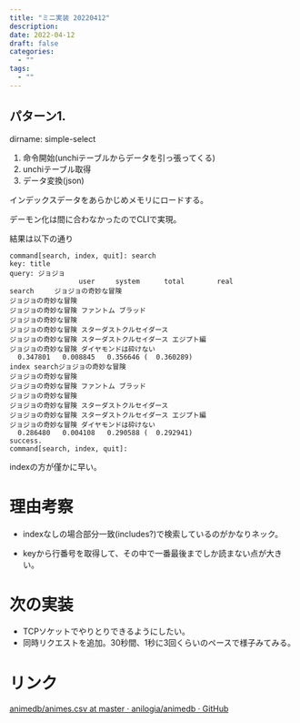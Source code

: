 ```yaml
---
title: "ミニ実装 20220412"
description:
date: 2022-04-12
draft: false
categories:
  - ""
tags:
  - ""
---
```


## パターン1.

dirname: simple-select

1. 命令開始(unchiテーブルからデータを引っ張ってくる)
2. unchiテーブル取得
3. データ変換(json)

インデックスデータをあらかじめメモリにロードする。

デーモン化は間に合わなかったのでCLIで実現。

結果は以下の通り

```shell
command[search, index, quit]: search
key: title
query: ジョジョ
                 user     system      total        real
search     ジョジョの奇妙な冒険
ジョジョの奇妙な冒険
ジョジョの奇妙な冒険 ファントム ブラッド
ジョジョの奇妙な冒険
ジョジョの奇妙な冒険 スターダストクルセイダース
ジョジョの奇妙な冒険 スターダストクルセイダース エジプト編
ジョジョの奇妙な冒険 ダイヤモンドは砕けない
  0.347801   0.008845   0.356646 (  0.360289)
index searchジョジョの奇妙な冒険
ジョジョの奇妙な冒険
ジョジョの奇妙な冒険 ファントム ブラッド
ジョジョの奇妙な冒険
ジョジョの奇妙な冒険 スターダストクルセイダース
ジョジョの奇妙な冒険 スターダストクルセイダース エジプト編
ジョジョの奇妙な冒険 ダイヤモンドは砕けない
  0.286480   0.004108   0.290588 (  0.292941)
success.
command[search, index, quit]:
```

indexの方が僅かに早い。

# 理由考察

* indexなしの場合部分一致(includes?)で検索しているのがかなりネック。

* keyから行番号を取得して、その中で一番最後までしか読まない点が大きい。

# 次の実装

* TCPソケットでやりとりできるようにしたい。
* 同時リクエストを追加。30秒間、1秒に3回くらいのペースで様子みてみる。

# リンク

[animedb/animes.csv at master · anilogia/animedb · GitHub](https://github.com/anilogia/animedb/blob/master/csv/animes.csv)
